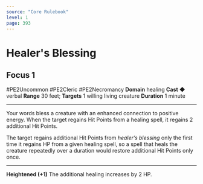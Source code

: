 ```yaml
---
source: "Core Rulebook"
level: 1
page: 393
---
```


# Healer's Blessing
## Focus 1
#PE2Uncommon #PE2Cleric #PE2Necromancy 
**Domain** healing
**Cast** ◆ verbal
**Range** 30 feet; **Targets** 1 willing living creature
**Duration** 1 minute

-----
Your words bless a creature with an enhanced connection to positive energy. When the target regains Hit Points from a healing spell, it regains 2 additional Hit Points.

The target regains additional Hit Points from *healer’s blessing* only the first time it regains HP from a given healing spell, so a spell that heals the creature repeatedly over a duration would restore additional Hit Points only once. 

---
**Heightened (+1)** The additional healing increases by 2 HP.